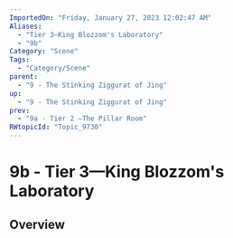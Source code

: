 ```yaml
---
ImportedOn: "Friday, January 27, 2023 12:02:47 AM"
Aliases:
  - "Tier 3—King Blozzom's Laboratory"
  - "9b"
Category: "Scene"
Tags:
  - "Category/Scene"
parent:
  - "9 - The Stinking Ziggurat of Jing"
up:
  - "9 - The Stinking Ziggurat of Jing"
prev:
  - "9a - Tier 2 —The Pillar Room"
RWtopicId: "Topic_9730"
---
```

# 9b - Tier 3—King Blozzom's Laboratory
## Overview
